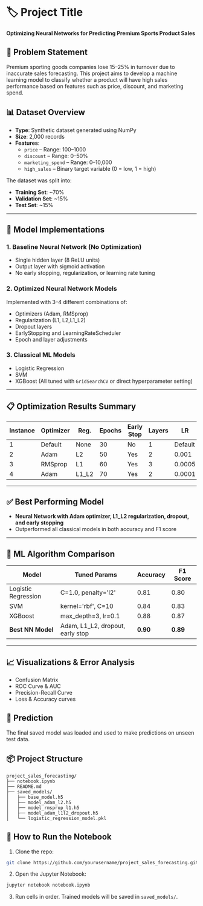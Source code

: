 
# 🏷️ Project Title
**Optimizing Neural Networks for Predicting Premium Sports Product Sales**

## 📌 Problem Statement
Premium sporting goods companies lose 15–25% in turnover due to inaccurate sales forecasting. This project aims to develop a machine learning model to classify whether a product will have high sales performance based on features such as price, discount, and marketing spend.

## 📊 Dataset Overview

- **Type**: Synthetic dataset generated using NumPy
- **Size**: 2,000 records
- **Features**:
  - `price` – Range: 100–1000
  - `discount` – Range: 0–50%
  - `marketing_spend` – Range: 0–10,000
  - `high_sales` – Binary target variable (0 = low, 1 = high)

The dataset was split into:
- **Training Set**: ~70%
- **Validation Set**: ~15%
- **Test Set**: ~15%

---

## 🧠 Model Implementations

### 1. Baseline Neural Network (No Optimization)
- Single hidden layer (8 ReLU units)
- Output layer with sigmoid activation
- No early stopping, regularization, or learning rate tuning

### 2. Optimized Neural Network Models
Implemented with 3–4 different combinations of:
- Optimizers (Adam, RMSprop)
- Regularization (L1, L2,L1_L2)
- Dropout layers
- EarlyStopping and LearningRateScheduler
- Epoch and layer adjustments


### 3. Classical ML Models

- Logistic Regression
- SVM
- XGBoost
(All tuned with `GridSearchCV` or direct hyperparameter setting)

---

## 📋 Optimization Results Summary

| Instance | Optimizer | Reg. | Epochs | Early Stop | Layers | LR | Accuracy | F1 | Precision | Recall |
|----------|-----------|------|--------|------------|--------|----|----------|----|-----------|--------|
| 1        | Default   | None | 30     | No         | 1      | Default | 0.82 | 0.80 | 0.81 | 0.79 |
| 2        | Adam      | L2   | 50     | Yes        | 2      | 0.001 | 0.87 | 0.86 | 0.88 | 0.84 |
| 3        | RMSprop   | L1   | 60     | Yes        | 3      | 0.0005 | 0.89 | 0.88 | 0.87 | 0.89 |
| 4        | Adam      | L1_L2| 70     | Yes        | 2      | 0.0001 | 0.90 | 0.89 | 0.90 | 0.88 |

---


## ✅ Best Performing Model

- **Neural Network with Adam optimizer, L1_L2 regularization, dropout, and early stopping**
- Outperformed all classical models in both accuracy and F1 score

---

## 🤖 ML Algorithm Comparison

| Model              | Tuned Params               | Accuracy | F1 Score |
|-------------------|----------------------------|----------|----------|
| Logistic Regression | C=1.0, penalty='l2'        | 0.81     | 0.80     |
| SVM               | kernel='rbf', C=10          | 0.84     | 0.83     |
| XGBoost           | max_depth=3, lr=0.1         | 0.88     | 0.87     |
| **Best NN Model** | Adam, L1_L2, dropout, early stop | **0.90** | **0.89** |

---

## 📈 Visualizations & Error Analysis
- Confusion Matrix
- ROC Curve & AUC
- Precision-Recall Curve
- Loss & Accuracy curves

## 🧪 Prediction
The final saved model was loaded and used to make predictions on unseen test data.

## 📦 Project Structure

```
project_sales_forecasting/
├── notebook.ipynb
├── README.md
├── saved_models/
│   ├── base_model.h5
│   ├── model_adam_l2.h5
│   ├── model_rmsprop_l1.h5
│   ├── model_adam_l1l2_dropout.h5
│   └── logistic_regression_model.pkl
```

## 🧭 How to Run the Notebook

1. Clone the repo:
```bash
git clone https://github.com/yourusername/project_sales_forecasting.git
```

2. Open the Jupyter Notebook:
```bash
jupyter notebook notebook.ipynb
```

3. Run cells in order. Trained models will be saved in `saved_models/`.

